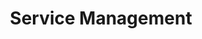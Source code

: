 ---
sidebar_position: 4
title: "Service Management"
sidebar_label: "Service Management"
description: "Navigate service administration in Debian - understand systemd, service states, startup sequences, and service configuration strategies."
keywords:
  - "debian service management"
  - "systemd administration"
  - "debian services"
  - "service configuration"
  - "startup management"
tags:
  - debian
  - service-management
  - systemd
  - system-administration
  - startup-management
slug: /linux/debian/administration/service-management
---